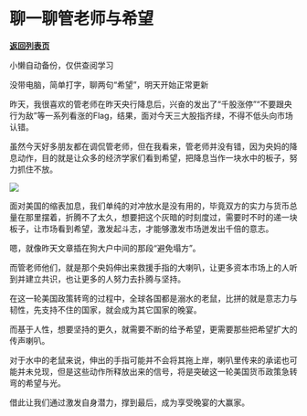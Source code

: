 # 聊一聊管老师与希望

[**返回列表页**](/gzh/政事堂2019)

小懒自动备份，仅供查阅学习

没带电脑，简单打字，聊两句“希望”，明天开始正常更新  

  

昨天，我很喜欢的管老师在昨天央行降息后，兴奋的发出了“千股涨停”“不要跟央行为敌”等一系列看涨的Flag，结果，面对今天三大股指齐绿，不得不低头向市场认错。

  

虽然今天好多朋友都在调侃管老师，但在我看来，管老师并没有错，因为央妈的降息动作，目的就是让众多的经济学家们看到希望，把降息当作一块水中的板子，努力抓住不放。  

  

![](https://mmbiz.qpic.cn/mmbiz_png/rxhS23yu8cMPIibauT6c7licb9FRsWVbIkfkT2tkpFkQ4fmoSfZO6uAZagOSwuYbIcpmzUibCvRq725DQn1VIsnvw/640?wx_fmt=png)

  

面对美国的缩表加息，我们单纯的对冲放水是没有用的，毕竟双方的实力与货币总量在那里摆着，折腾不了太久，想要把这个灰暗的时刻度过，需要时不时的递一块板子，让市场看到希望，激发起斗志，才能够激发市场迸发出千倍的意志。

  

嗯，就像昨天文章插在狗大户中间的那段“避免塌方”。  

  

而管老师他们，就是那个央妈伸出来救援手指的大喇叭，让更多资本市场上的人听到并建立共识，也让更多的人努力去扑腾与坚持。  

  

在这一轮美国政策转弯的过程中，全球各国都是溺水的老鼠，比拼的就是意志力与韧性，先支持不住的国家，就会成为其它国家的晚宴。

  

而基于人性，想要坚持的更久，就需要不断的给予希望，更需要那些把希望扩大的传声喇叭。  

  

对于水中的老鼠来说，伸出的手指可能并不会将其拖上岸，喇叭里传来的承诺也可能并未兑现，但是这些动作所释放出来的信号，将是突破这一轮美国货币政策急转弯的希望与光。  

  

借此让我们通过激发自身潜力，撑到最后，成为享受晚宴的大赢家。

  

